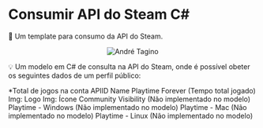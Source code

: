 # Consumir API do Steam C#

📜 Um template para consumo da API do Steam.

<p align="center">
<img src="https://i.ibb.co/346RKBW/image.png" alt="André Tagino" border="0">
</p>

💡 Um modelo em C# de consulta na API do Steam, onde é possível obeter os seguintes dados de um perfil público:

*Total de jogos na conta
APIID
Name
Playtime Forever (Tempo total jogado)
Img: Logo
Img: Ícone
Community Visibility (Não implementado no modelo)
Playtime - Windows (Não implementado no modelo)
Playtime - Mac (Não implementado no modelo)
Playtime - Linux (Não implementado no modelo)
